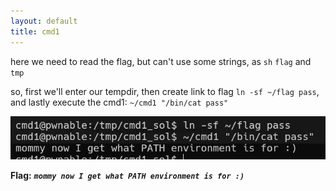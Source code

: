 ```yaml
---
layout: default
title: cmd1
---
```




here we need to read the flag, but can't use some strings, as `sh` `flag` and `tmp`

so, first we'll enter our tempdir, then create link to flag `ln -sf ~/flag pass`, and lastly execute the cmd1: `~/cmd1 "/bin/cat pass"`

![image](./images/cmd1.png)

**Flag:** ***`mommy now I get what PATH environment is for :)`***
